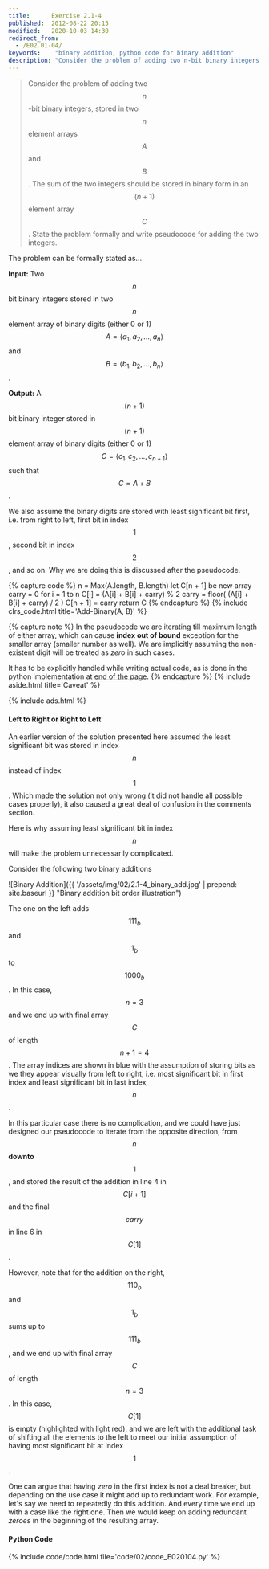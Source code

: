 ```yaml
---
title:      Exercise 2.1-4
published:  2012-08-22 20:15
modified:   2020-10-03 14:30
redirect_from:
  - /E02.01-04/
keywords:    "binary addition, python code for binary addition"
description: "Consider the problem of adding two n-bit binary integers, stored in two n element arrays A and B. The sum of the two integers should be stored in binary form in an (n + 1) element array C. State the problem formally and write pseudocode for adding the two integers."
---
```


> Consider the problem of adding two $$n$$-bit binary integers, stored in two $$n$$ element arrays $$A$$ and $$B$$. The sum of the two integers should be stored in binary form in an $$(n + 1)$$ element array $$C$$. State the problem formally and write pseudocode for adding the two integers.

The problem can be formally stated as...

**Input:** Two $$n$$ bit binary integers stored in two $$n$$ element array of binary digits (either 0 or 1) $$A = \langle a_1, a_2, ... , a_n \rangle$$ and $$B = \langle b_1, b_2, ... , b_n \rangle$$.

**Output:** A $$(n + 1)$$ bit binary integer stored in $$(n + 1)$$ element array of binary digits (either 0 or 1) $$C = \langle c_1, c_2, ... , c_{n+1} \rangle$$ such that $$C = A + B$$.

We also assume the binary digits are stored with least significant bit first, i.e. from right to left, first bit in index $$1$$, second bit in index $$2$$, and so on. Why we are doing this is discussed after the pseudocode.

{% capture code %}
n = Max(A.length, B.length)
let C[n + 1] be new array
carry = 0
for i = 1 to n
    C[i] = (A[i] + B[i] + carry) % 2
    carry = floor( (A[i] + B[i] + carry) / 2 )
C[n + 1] = carry
return C
{% endcapture %}
{% include clrs_code.html title='Add-Binary(A, B)' %}

{% capture note %}
In the pseudocode we are iterating till maximum length of either array, which can cause **index out of bound** exception for the smaller array (smaller number as well). We are implicitly assuming the non-existent digit will be treated as *zero* in such cases.

It has to be explicitly handled while writing actual code, as is done in the python implementation at [end of the page](#python-code).
{% endcapture %}
{% include aside.html title='Caveat' %}

{% include ads.html %}

#### Left to Right or Right to Left

An earlier version of the solution presented here assumed the least significant bit was stored in index $$n$$ instead of index $$1$$. Which made the solution not only wrong (it did not handle all possible cases properly), it also caused a great deal of confusion in the comments section.

Here is why assuming least significant bit in index $$n$$ will make the problem unnecessarily complicated.

Consider the following two binary additions

![Binary Addition]({{ '/assets/img/02/2.1-4_binary_add.jpg' | prepend: site.baseurl }} "Binary addition bit order illustration")

The one on the left adds $$111_b$$ and $$1_b$$ to $$1000_b$$. In this case, $$n = 3$$ and we end up with final array $$C$$ of length $$n + 1 = 4$$. The array indices are shown in blue with the assumption of storing bits as we they appear visually from left to right, i.e. most significant bit in first index and least significant bit in last index, $$n$$.

In this particular case there is no complication, and we could have just designed our pseudocode to iterate from the opposite direction, from $$n$$ **downto** $$1$$, and stored the result of the addition in line 4 in $$C[i + 1]$$ and the final $$carry$$ in line 6 in $$C[1]$$.

However, note that for the addition on the right, $$110_b$$ and $$1_b$$ sums up to $$111_b$$, and we end up with final array $$C$$ of length $$n = 3$$. In this case, $$C[1]$$ is empty (highlighted with light red), and we are left with the additional task of shifting all the elements to the left to meet our initial assumption of having most significant bit at index $$1$$.

One can argue that having *zero* in the first index is not a deal breaker, but depending on the use case it might add up to redundant work. For example, let's say we need to repeatedly do this addition. And every time we end up with a case like the right one. Then we would  keep on adding redundant *zeroes* in the beginning of the resulting array.

#### Python Code

{% include code/code.html file='code/02/code_E020104.py' %}
